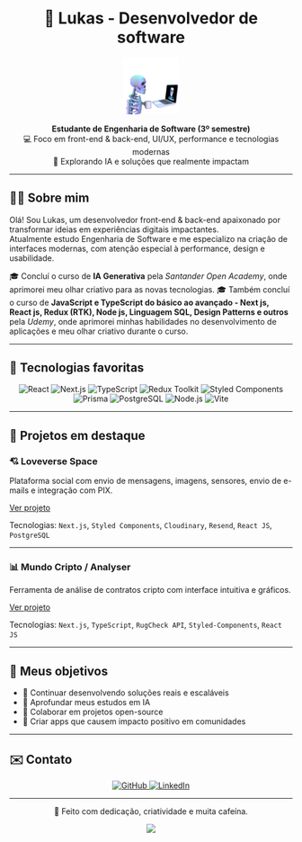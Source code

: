 <!-- /README.md -->

<h1 align="center">🌟 Lukas - Desenvolvedor de software</h1>

<p align="center">
  <img src="skull_02.gif" alt="Banner" width="20%" />
</p>

<p align="center">
  <b>Estudante de Engenharia de Software (3º semestre)</b> <br />
  💻 Foco em front-end & back-end, UI/UX, performance e tecnologias modernas<br />
  🚀 Explorando IA e soluções que realmente impactam <br />
</p>

---

## 👨‍💻 Sobre mim

Olá! Sou Lukas, um desenvolvedor front-end & back-end apaixonado por transformar ideias em experiências digitais impactantes.  
Atualmente estudo Engenharia de Software e me especializo na criação de interfaces modernas, com atenção especial à performance, design e usabilidade.

🎓 Concluí o curso de **IA Generativa** pela *Santander Open Academy*, onde aprimorei meu olhar criativo para as novas tecnologias.
🎓 Também concluí o curso de **JavaScript e TypeScript do básico ao avançado - Next js, React js, Redux (RTK), Node js, Linguagem SQL, Design Patterns e outros** pela *Udemy*, onde aprimorei minhas habilidades no desenvolvimento de aplicações e meu olhar criativo durante o curso.

---

## 💼 Tecnologias favoritas

<div align="center">
  
![React](https://img.shields.io/badge/React-61DAFB?style=for-the-badge&logo=react&logoColor=white)
![Next.js](https://img.shields.io/badge/Next.js-000000?style=for-the-badge&logo=nextdotjs&logoColor=white)
![TypeScript](https://img.shields.io/badge/TypeScript-3178c6?style=for-the-badge&logo=typescript&logoColor=white)
![Redux Toolkit](https://img.shields.io/badge/Redux_Toolkit-764abc?style=for-the-badge&logo=redux&logoColor=white)
![Styled Components](https://img.shields.io/badge/Styled--Components-db7093?style=for-the-badge&logo=styled-components)
![Prisma](https://img.shields.io/badge/Prisma-2D3748?style=for-the-badge&logo=prisma&logoColor=white)
![PostgreSQL](https://img.shields.io/badge/PostgreSQL-336791?style=for-the-badge&logo=postgresql&logoColor=white)
![Node.js](https://img.shields.io/badge/Node.js-339933?style=for-the-badge&logo=node-dot-js&logoColor=white)
![Vite](https://img.shields.io/badge/Vite-646CFF?style=for-the-badge&logo=vite&logoColor=white)

</div>

---

## 🚀 Projetos em destaque

### 💘 Loveverse Space
Plataforma social com envio de mensagens, imagens, sensores, envio de e-mails e integração com PIX.

<a href="https://loveverse.space/">Ver projeto</a>

Tecnologias: `Next.js`, `Styled Components`, `Cloudinary`, `Resend`, `React JS`, `PostgreSQL`

---

### 📊 Mundo Cripto / Analyser
Ferramenta de análise de contratos cripto com interface intuitiva e gráficos.

<a href="https://mundocripto.vercel.app/">Ver projeto</a>

Tecnologias: `Next.js`, `TypeScript`, `RugCheck API`, `Styled-Components`, `React JS`

---

## 🎯 Meus objetivos

- 🚀 Continuar desenvolvendo soluções reais e escaláveis
- 🧠 Aprofundar meus estudos em IA 
- 🤝 Colaborar em projetos open-source
- 📱 Criar apps que causem impacto positivo em comunidades

---

## ✉️ Contato

<p align="center">
  <a href="https://github.com/lukasdesousa">
    <img alt="GitHub" src="https://img.shields.io/badge/GitHub-000?style=for-the-badge&logo=github&logoColor=white">
  </a>
  <a href="https://www.linkedin.com/in/lukasdesouza">
    <img alt="LinkedIn" src="https://img.shields.io/badge/LinkedIn-0A66C2?style=for-the-badge&logo=linkedin&logoColor=white">
  </a>
</p>

---

<p align="center">
  💜 Feito com dedicação, criatividade e muita cafeína.  
</p>

<p align="center">
  <img src="https://capsule-render.vercel.app/api?type=waving&color=gradient&height=100&section=footer" />
</p>
